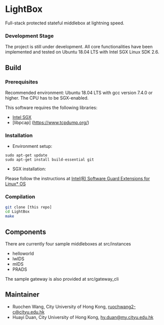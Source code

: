# LightBox

Full-stack protected stateful middlebox at lightning speed.

### Development Stage

The project is still under development. All core functionalities have been implemented and tested on Ubuntu 18.04 LTS with Intel SGX Linux SDK 2.6.

## Build

### Prerequisites  

Recommended environment: Ubuntu 18.04 LTS with gcc version 7.4.0 or higher. The CPU has to be SGX-enabled.

This software requires the following libraries:

* [Intel SGX](https://software.intel.com/en-us/sgx)
* [libpcap] (https://www.tcpdump.org/)

### Installation

- Environment setup: 

```shell
sudo apt-get update
sudo apt-get install build-essential git 
```
- SGX installation:

Please follow the instructions at [Intel(R) Software Guard Extensions for Linux* OS](https://github.com/intel/linux-sgx)

### Compilation
```bash
git clone [this repo]
cd LightBox
make
```

## Components
There are currently four sample middleboxes at src/instances

- helloworld
- lwIDS
- mIDS
- PRADS

The sample gateway is also provided at src/gateway_cli

## Maintainer
- Ruochen Wang, City University of Hong Kong, ruochwang2-c@cityu.edu.hk
- Huayi Duan, City University of Hong Kong, hy.duan@my.cityu.edu.hk



